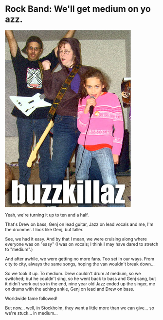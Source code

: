 # Rock Band: We'll get medium on yo azz.

![buzzkillaz](../uploads/2007/11/buzzkillaz.jpg)

Yeah, we're turning it up to ten and a half.

That's Drew on bass, Genj on lead guitar, Jazz on lead vocals and me, I'm the drummer. I look like Genj, but taller.

See, we had it easy. And by that I mean, we were cruising along where everyone was on "easy" (I was on vocals; I think I may have dared to stretch to "medium".)

And after awhile, we were getting no more fans. Too set in our ways. From city to city, always the same songs, hoping the van wouldn't break down...

So we took it up. To medium. Drew couldn't drum at medium, so we switched; but he couldn't sing, so he went back to bass and Genj sang, but it didn't work out so in the end, nine year old Jazz ended up the singer, me on drums with the aching ankle, Genj on lead and Drew on bass.

Worldwide fame followed!

But now... well, in Stockholm, they want a little more than we can give... so we're stuck... in medium...


